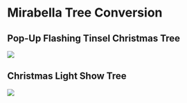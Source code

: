 # Mirabella Tree Conversion

## Pop-Up Flashing Tinsel Christmas Tree
<a href=https://github.com/DnG-Crafts/Mirabella-Tree-Conversion/tree/main/Tinsel%20Christmas%20Tree><img src=https://github.com/DnG-Crafts/Mirabella-Tree-Conversion/blob/main/tct.jpg></a>



## Christmas Light Show Tree
<a href=https://github.com/DnG-Crafts/Mirabella-Tree-Conversion/tree/main/Light%20Show%20Tree><img src=https://github.com/DnG-Crafts/Mirabella-Tree-Conversion/blob/main/lst.jpg></a>

